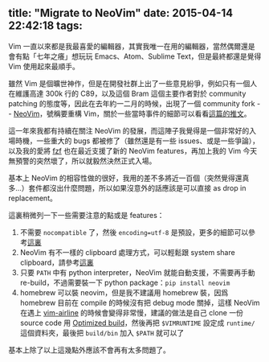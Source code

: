 title: "Migrate to NeoVim"
date: 2015-04-14 22:42:18
tags:
---


Vim 一直以來都是我最喜愛的編輯器，其實我唯一在用的編輯器，當然偶爾還是會有點「七年之癢」想玩玩 Emacs、Atom、Sublime Text，但是最終都還是覺得 Vim 使用起來最順手。

雖然 Vim 是個曠世神作，但是在開發社群上出了一些意見紛爭，例如只有一個人在維護高達 300k 行的 C89，以及這個 Bram 這個主要作者對於 community patching 的態度等，因此在去年約一二月的時候，出現了一個 community fork -- [NeoVim](https://github.com/neovim/neovim)，號稱要重構 Vim，關於一些當時事件的細節可以看看[這篇的推文](https://www.ptt.cc/bbs/Editor/M.1393165951.A.9B0.html)。

這一年來我都有持續在關注 NeoVim 的發展，而這陣子我覺得是一個非常好的入場時機，一些重大的 bugs 都被修了（雖然還是有一些 issues、或是一些爭論），以及我的愛將 [fzf](https://github.com/junegunn/fzf) 也在最近支援了新的 NeoVim features，再加上我的 Vim 今天無預警的突然壞了，所以就毅然決然正式入場。

基本上 NeoVim 的相容性做的很好，我用的差不多將近一百個（突然覺得還真多...）套件都沒出什麼問題，所以如果沒意外的話應該是可以直接 as drop in replacement。

這裏稍微列一下一些需要注意的點或是 features：

1. 不需要 `nocompatible` 了，然後 `encoding=utf-8` 是預設，更多的細節可以參考[這裏](https://github.com/neovim/neovim/wiki/Differences-from-vim)
2. NeoVim 有不一樣的 clipboard 處理方式，可以輕鬆跟 system share clipboard，請參考[這裏](http://neovim.org/doc/user/nvim_clipboard.html#nvim-clipboard)
3. 只要 `PATH` 中有 python interpreter，NeoVim 就能自動支援，不需要再手動 re-build，不過需要裝一下 python package：`pip install neovim`
4. homebrew 可以裝 neovim，但是我不建議用 homebrew 裝，因爲 homebrew 目前在 compile 的時候沒有把 debug mode 關掉，這樣 NeoVim 在遇上 [vim-airline](https://github.com/bling/vim-airline) 的時候會變得非常慢，建議的做法是自己 clone 一份 source code 用 [Optimized build](https://github.com/neovim/neovim/wiki/Building-Neovim#optimized-builds)，然後再把 `$VIMRUNTIME` 設定成 `runtime/` 這個資料夾，最後把 `build/bin` 加入 `$PATH` 就可以了

基本上除了以上這幾點外應該不會再有太多問題了。
